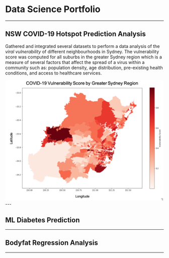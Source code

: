 # Data Science Portfolio
---

## NSW COVID-19 Hotspot Prediction Analysis
Gathered and integrated several datasets to perform a data analysis of the *viral vulnerability* of different neighbourhoods in Sydney. The vulnerability score was computed for all suburbs in the greater Sydney region which is a measure of several factors that affect the spread of a virus within a community such as: population density, age distribution, pre-existing health conditions, and access to healthcare services.

<center><img src="images/covid-heatmap.png"/></center>
---

## ML Diabetes Prediction
---

## Bodyfat Regression Analysis
---


